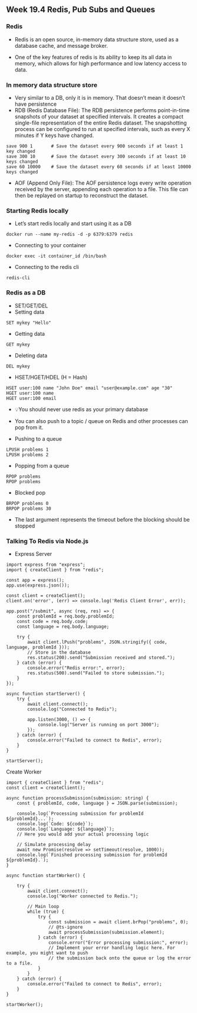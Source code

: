 ## Week 19.4 Redis, Pub Subs and Queues

### Redis

- Redis is an open source, in-memory data structure store, used as a database cache, and message broker.

- One of the key features of redis is its ability to keep its all data in memory, which allows for high performance and low latency access to data.

### In memory data structure store
- Very similar to a DB, only it is in memory. That doesn’t mean it doesn’t have persistence
- RDB (Redis Database File): The RDB persistence performs point-in-time snapshots of your dataset at specified intervals. It creates a compact single-file representation of the entire Redis dataset. The snapshotting process can be configured to run at specified intervals, such as every X minutes if Y keys have changed.

```
save 900 1       # Save the dataset every 900 seconds if at least 1 key changed
save 300 10      # Save the dataset every 300 seconds if at least 10 keys changed
save 60 10000    # Save the dataset every 60 seconds if at least 10000 keys changed
```

- AOF (Append Only File): The AOF persistence logs every write operation received by the server, appending each operation to a file. This file can then be replayed on startup to reconstruct the dataset. 

### Starting Redis locally

- Let’s start redis locally and start using it as a DB
```
docker run --name my-redis -d -p 6379:6379 redis
```

- Connecting to your container
```
docker exec -it container_id /bin/bash
```

- Connecting to the redis cli
```
redis-cli
```

### Redis as a DB

- SET/GET/DEL
- Setting data
```
SET mykey "Hello" 
```

- Getting data
```
GET mykey
```

- Deleting data
```
DEL mykey
```
 
- HSET/HGET/HDEL (H = Hash)
```
HSET user:100 name "John Doe" email "user@example.com" age "30"
HGET user:100 name
HGET user:100 email
```

- 💡You should never use redis as your primary database

- You can also push to a topic / queue on Redis and other processes can pop from it.

- Pushing to a queue
```
LPUSH problems 1
LPUSH problems 2
```
 
- Popping from a queue
```
RPOP problems
RPOP problems 
```
 
- Blocked pop
```
BRPOP problems 0
BRPOP problems 30
```

 - The last argument represents the timeout before the blocking should be stopped


 ### Talking To Redis via Node.js

-  Express Server
```
import express from "express";
import { createClient } from "redis";

const app = express();
app.use(express.json());

const client = createClient();
client.on('error', (err) => console.log('Redis Client Error', err));

app.post("/submit", async (req, res) => {
    const problemId = req.body.problemId;
    const code = req.body.code;
    const language = req.body.language;

    try {
        await client.lPush("problems", JSON.stringify({ code, language, problemId }));
        // Store in the database
        res.status(200).send("Submission received and stored.");
    } catch (error) {
        console.error("Redis error:", error);
        res.status(500).send("Failed to store submission.");
    }
});

async function startServer() {
    try {
        await client.connect();
        console.log("Connected to Redis");

        app.listen(3000, () => {
            console.log("Server is running on port 3000");
        });
    } catch (error) {
        console.error("Failed to connect to Redis", error);
    }
}

startServer();
```

Create Worker

```
import { createClient } from "redis";
const client = createClient();

async function processSubmission(submission: string) {
    const { problemId, code, language } = JSON.parse(submission);

    console.log(`Processing submission for problemId ${problemId}...`);
    console.log(`Code: ${code}`);
    console.log(`Language: ${language}`);
    // Here you would add your actual processing logic

    // Simulate processing delay
    await new Promise(resolve => setTimeout(resolve, 1000));
    console.log(`Finished processing submission for problemId ${problemId}.`);
}

async function startWorker() {

    try {
        await client.connect();
        console.log("Worker connected to Redis.");

        // Main loop
        while (true) {
            try {
                const submission = await client.brPop("problems", 0);
                // @ts-ignore
                await processSubmission(submission.element);
            } catch (error) {
                console.error("Error processing submission:", error);
                // Implement your error handling logic here. For example, you might want to push
                // the submission back onto the queue or log the error to a file.
            }
        }
    } catch (error) {
        console.error("Failed to connect to Redis", error);
    }
}

startWorker();
```